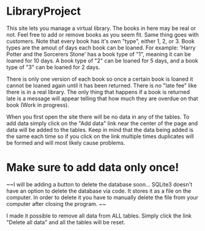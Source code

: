 # LibraryProject

This site lets you manage a virtual library. The books in here may be real or not. Feel free to add or remove books as you seem fit. Same thing goes with customers.
Note that every book has it's own "type", either 1, 2, or 3. Book types are the amout of days each book can be loaned. For example: 'Harry Potter and the Sorcerers Stone' has a book type of "1", meaning it can be loaned for 10 days. A book type of "2" can be loaned for 5 days, and a book type of "3" can be loaned for 2 days.

There is only one version of each book so once a certain book is loaned it cannot be loaned again until it has been returned. There is no "late fee" like there is in a real library. The only thing that happens if a book is returned late is a message will appear telling that how much they are overdue on that book (Work in progress).

When you first open the site there will be no data in any of the tables. To add data simply click on the "Add data" link near the center of the page and data will be added to the tables. Keep in mind that the data being added is the same each time so if you click on the link multiple times duplicates will be formed and will most likely cause problems. 

# Make sure to add data only once!

~~I will be adding a button to delete the database soon... SQLite3 doesn't have an option to delete the database via code. It stores it as a file on the computer. In order to delete it you have to manually delete the file from your computer after closing the program. ~~

I made it possible to remove all data from ALL tables. Simply click the link "Delete all data" and all the tables will be reset.
